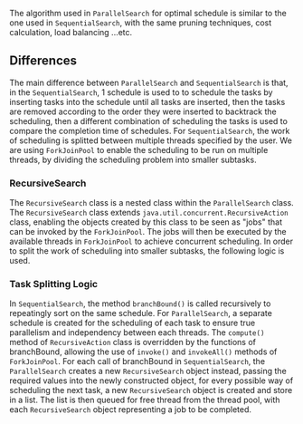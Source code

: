 The algorithm used in `ParallelSearch` for optimal schedule is similar to the one used in `SequentialSearch`, with the same pruning techniques, cost calculation, load balancing ...etc.
## Differences
The main difference between `ParallelSearch` and `SequentialSearch` is that, in the `SequentialSearch`, 1 schedule is used to to schedule the tasks by inserting tasks into the schedule until all tasks are inserted, then the tasks are removed according to the order they were inserted to backtrack the scheduling, then a different combination of scheduling the tasks is used to compare the completion time of schedules.
For `SequentialSearch`, the work of scheduling is splitted between multiple threads specified by the user. We are using `ForkJoinPool` to enable the scheduling to be run on multiple threads, by dividing the scheduling problem into smaller subtasks.
### RecursiveSearch
The `RecursiveSearch` class is a nested class within the `ParallelSearch` class. The `RecursiveSearch` class extends `java.util.concurrent.RecursiveAction` class, enabling the objects created by this class to be seen as "jobs" that can be invoked by the `ForkJoinPool`. The jobs will then be executed by the available threads in `ForkJoinPool` to achieve concurrent scheduling. In order to split the work of scheduling into smaller subtasks, the following logic is used.
### Task Splitting Logic
In `SequentialSearch`, the method `branchBound()` is called recursively to repeatingly sort on the same schedule. For `ParallelSearch`, a separate schedule is created for the scheduling of each task to ensure true parallelism and independency between each threads. The `compute()` method of `RecursiveAction` class is overridden by the functions of branchBound, allowing the use of `invoke()` and `invokeAll()` methods of `ForkJoinPool`. For each call of branchBound in `SequentialSearch`, the `ParallelSearch` creates a new `RecursiveSearch` object instead, passing the required values into the newly constructed object, for every possible way of scheduling the next task, a new `RecursiveSearch` object is created and store in a list. The list is then queued for free thread from the thread pool, with each `RecursiveSearch` object representing a job to be completed. 

